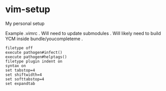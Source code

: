 # vim-setup
My personal setup

Example .vimrc . 
Will need to update submodules . 
Will likely need to build YCM inside bundle/youcompleteme . 

```
filetype off
execute pathogen#infect()
execute pathogen#helptags()
filetype plugin indent on
syntax on
set tabstop=4
set shiftwidth=4
set softtabstop=4
set expandtab
```
